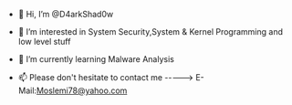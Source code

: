 - 👋 Hi, I’m @D4arkShad0w
- 👀 I’m interested in System Security,System & Kernel Programming and low level stuff
- 🌱 I’m currently learning Malware Analysis

- 📫 Please don't hesitate to contact me -----> E-Mail:Moslemi78@yahoo.com

<!---
D4arkShad0w/D4arkShad0w is a ✨ special ✨ repository because its `README.md` (this file) appears on your GitHub profile.
You can click the Preview link to take a look at your changes.
--->

